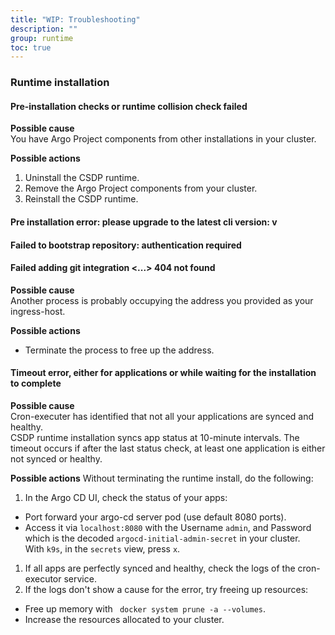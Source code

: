 ```yaml
---
title: "WIP: Troubleshooting"
description: ""
group: runtime
toc: true
---
```


### Runtime installation

#### Pre-installation checks or runtime collision check failed

**Possible cause**  
  You have Argo Project components from other installations in your cluster.   

**Possible actions**  
  1. Uninstall the CSDP runtime.
  1. Remove the Argo Project components from your cluster.
  1. Reinstall the CSDP runtime.

#### Pre installation error: please upgrade to the latest cli version: v<number>


#### Failed to bootstrap repository: authentication required

#### Failed adding git integration <...> 404 not found

**Possible cause**  
Another process is probably occupying the address you provided as your ingress-host.  

**Possible actions** 
* Terminate the process to free up the address.

#### Timeout error, either for applications or while waiting for the installation to complete
**Possible cause**  
  Cron-executer has identified that not all your applications are synced and healthy.   
  CSDP runtime installation syncs app status at 10-minute intervals. The timeout occurs if after the last status check, at least one application is either not synced or healthy.   

**Possible actions** 
Without terminating the runtime install, do the following: 
1. In the Argo CD UI, check the status of your apps:
  * Port forward your argo-cd server pod (use default 8080 ports).
  * Access it via `localhost:8080` with the Username `admin`, and Password which is the decoded `argocd-initial-admin-secret` in your cluster.  
    With `k9s`, in the `secrets` view, press `x`.
1. If all apps are perfectly synced and healthy, check the logs of the cron-executor service.
1. If the logs don't show a cause for the error, try freeing up resources:
  * Free up memory with ` docker system prune -a --volumes`.
  * Increase the resources allocated to your cluster.

